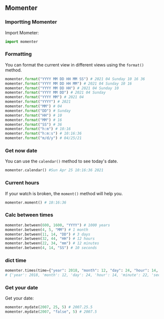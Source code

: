 ## Momenter

### Importting Momenter

Import Mometer:
```python
import momenter
```

### Formatting

You can format the current view in different views using the `format()` method.

```python
momenter.format("YYYY MM DD HH MM SS") # 2021 04 Sunday 10 16 36
momenter.format("YYYY MM DD HH MM") # 2021 04 Sunday 10 16
momenter.format("YYYY MM DD HH") # 2021 04 Sunday 10
momenter.format("YYYY MM DD") # 2021 04 Sunday
momenter.format("YYYY MM") # 2021 04 
momenter.format("YYYY") # 2021
momenter.format("MM") # 04
momenter.format("DD") # Sunday
momenter.format("HH") # 10
momenter.format("MM") # 16
momenter.format("SS") # 36
momenter.format("h:m") # 10:16
momenter.format("h:m:s") # 10:16:36
momenter.format("m/d/y") # 04/25/21
```
### Get now date
You can use the `calendar()` method to see today's date.

```python
momenter.calendar() #Sun Apr 25 10:16:36 2021
```
### Current hours
If your watch is broken, the `moment()` method will help you.
```python
momenter.moment() # 10:16:36
```

### Calc between times
```python
momenter.between(600, 1600, "YYYY") # 1000 years
momenter.between(4, 5, "MM") # 1 month
momenter.between(11, 14, "DD") # 3 days
momenter.between(32, 44, "HH") # 12 hours
momenter.between(22, 34, "mm") # 12 minutes
momenter.between(4, 14, "SS") # 10 seconds
```
### dict time
```python
momenter.times(time={"year": 2018, "month": 12, "day": 24, "hour": 14, "minute": 22, "second": 14})
# {'year': 2018, 'month': 12, 'day': 24, 'hour': 14, 'minute': 22, 'second': 14}
```
### Get your date
Get your date:
```python
momenter.mydate(2007, 25, 5) # 2007.25.5
momenter.mydate(2007, "false", 5) # 2007.5
```
